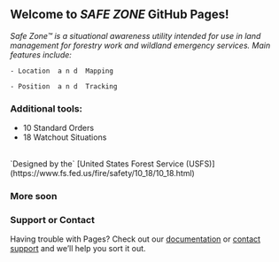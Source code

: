 ## Welcome to *SAFE ZONE* GitHub Pages! 



_Safe Zone™   is a situational awareness utility intended for use in land management  for forestry work and wildland emergency services.  Main features include:_
```
- Location  a n d  Mapping

- Position  a n d  Tracking
```
### Additional tools:

- 10 Standard Orders
- 18 Watchout Situations
<br>
`Designed by the` [United States Forest Service (USFS)](https://www.fs.fed.us/fire/safety/10_18/10_18.html)

### More soon


### Support or Contact

Having trouble with Pages? Check out our [documentation](https://help.github.com/categories/github-pages-basics/) or [contact support](https://github.com/contact) and we’ll help you sort it out.
